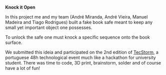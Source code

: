 <b>Knock it Open</b>

In this project me and my team (André Miranda, André Vieira, Manuel Madeira and Tiago Rodrigues) built a fake book safe meant to keep any small yet important object one possesses.

To unlock the safe one must knock a specific sequence onto the book surface.

We submitted this ideia and participated on the 2nd edition of <a href="http://www.tecstorm.pt/index.html">TecStorm</a>, a portuguese 48h technological event much like a hackathon for university student. There was time to code, 3D print, brainstorm, solder and of course have a lot of fun!
